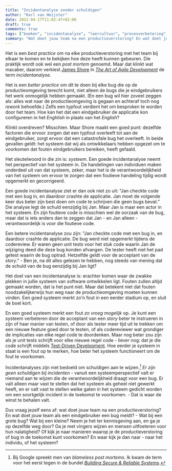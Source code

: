 ```yaml
---
title: "Incidentanalyse zonder schuldigen"
author: "Karl van Heijster"
date: 2022-04-17T11:02:47+02:00
draft: true
comments: true
tags: ["boeken", "incidentanalyse", "leercultuur", "procesverbetering", "productieverstoring", "verantwoordelijkheid"]
summary: "Wat doet jouw team na een productieverstoring? En wat doet jouw team als een eindgebruiker een bug meldt? - Wat bij een grote bug? Wat bij een kleine? Neem je het ter kennisgeving aan, en ga je op dezelfde weg door? Ga je met vingers wijzen en mensen uitfoeteren voor hun nalatigheid? Of kijk je naar manieren waarop je de productieverstoring of bug in de toekomst kunt voorkomen? En waar kijk je dan naar - naar het individu, of het systeem?"
---
```


Het is een *best practice* om na elke productieverstoring met het team bij elkaar te komen en te bekijken hoe deze heeft kunnen gebeuren. Die praktijk wordt ook wel een *post mortem* genoemd. Maar dat klinkt wat macaber, daarom verkiest [James Shore](https://www.jamesshore.com/) in [*The Art of Agile Development*](https://www.oreilly.com/library/view/the-art-of/9780596527679/) de term *incidentanalyse*.


Het is een *better practice* om dit te doen bij elke bug die op de productieomgeving terecht komt, niet alleen de bugs die je eindgebruikers het werk onmogelijk hebben gemaakt. (En een bug wil hier zoveel zeggen als: alles wat naar de productieomgeving is gegaan en achteraf toch nog *rework* behoefde.) Zelfs een typfout verdient het om besproken te worden door het team. Hoe kan het dat een eindgebruiker de applicatie kon configureren in het *Enghlish* in plaats van het *English*?


Klinkt overdreven? Misschien. Maar Shore maakt een goed punt: dezelfde factoren die ervoor zorgen dat een typfout overleeft tot aan de eindgebruiker, zorgt ervoor dat een catastrofale bug het overleeft. In beide gevallen geldt: het systeem dat wij als ontwikkelaars hebben opgezet om te voorkomen dat fouten eindgebruikers bereiken, heeft gefaald.


Het sleutelwoord in die zin is: *systeem*. Een goede incidentanalyse neemt het perspectief van het systeem in. De handelingen van individuen maken onderdeel uit van dat systeem, zeker, maar het is de verantwoordelijkheid van het systeem om ervoor te zorgen dat een foutieve handeling tijdig wordt opgemerkt en gecorrigeerd.


Een goede incidentanalyse ziet er dan ook niet zo uit: "Jan checkte code met een bug in, en daardoor crashte de applicatie. Jan moet de volgende keer dus beter zijn best doen om code te schrijven die geen bugs bevat." Die analyse legt de schuld eenzijdig bij Jan. Maar Jan is maar een actor in het systeem. En zijn foutieve code is misschien wel de oorzaak van de bug, maar dat is iets anders dan te zeggen dat Jan - en Jan alleen - verantwoordelijk is voor die foutieve code.


Een betere incidentanalyse zou zijn: "Jan checkte code met een bug in, en daardoor crashte de applicatie. De bug werd niet opgemerkt tijdens de codereview. Er waren geen unit tests voor het stuk code waarin Jan de wijziging deed die deze bug konden afvangen. De tester heeft niet het pad getest waarin de bug optrad. Hetzelfde geldt voor de acceptant van de *story*." - Ben je, na dit alles gelezen te hebben, nog steeds van mening dat de schuld van de bug eenzijdig bij Jan ligt?


Het doel van een incidentanalyse is: erachter komen waar de zwakke plekken in jullie systeem van software ontwikkelen ligt. Fouten zullen altijd gemaakt worden, dat is het punt niet. Maar dat betekent niet dat fouten noodzakelijkerwijs hun weg naar de productieomgeving moeten kunnen vinden. Een goed systeem merkt zo'n fout in een eerder stadium op, en sluit de boel kort.


En een goed systeem merkt een fout *zo vroeg mogelijk* op. Je kunt een systeem verbeteren door de acceptant van een *story* beter te instrueren in zijn of haar manier van testen, of door als tester meer tijd uit te trekken om een nieuwe feature goed door te testen, of als codereviewer wat grondiger de implicaties van elke regel code te doordenken. Maar nog beter zou zijn als je unit tests schrijft voor elke nieuwe regel code - liever nog: dat je die code schrijft middels [Test-Driven Development](/tags/test-driven-development/). Hoe eerder je systeem in staat is een fout op te merken, hoe beter het systeem functioneert om de fout te voorkomen.


Incidentanalyses zijn niet bedoeld om schuldigen aan te wijzen.[^1] *Er zijn geen schuldigen bij incidenten* - vanuit een systeemperspectief valt er niemand aan te wijzen die de verantwoordelijkheid draagt voor een bug. Er valt alleen maar vast te stellen dat het systeem als geheel niet gewerkt heeft, en er valt vast te stellen welke gaten in het systeem gedicht worden om een soortgelijk incident in de toekomst te voorkomen. - Dat is waar de winst te behalen valt.


Dus vraag jezelf eens af: wat doet jouw team na een productieverstoring? En wat doet jouw team als een eindgebruiker een bug meldt? - Wat bij een grote bug? Wat bij een kleine? Neem je het ter kennisgeving aan, en ga je op dezelfde weg door? Ga je met vingers wijzen en mensen uitfoeteren voor hun nalatigheid? Of kijk je naar manieren waarop je de productieverstoring of bug in de toekomst kunt voorkomen? En waar kijk je dan naar - naar het individu, of het systeem? 


[^1]: Bij Google spreekt men van *blameless post mortems*. Ik kwam de term voor het eerst tegen in de bundel [*Building Secure & Reliable Systems*](https://www.oreilly.com/library/view/building-secure-and/9781492083115/).
